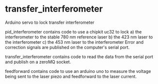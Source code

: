 # transfer_interferometer
Arduino servo to lock transfer interferometer

pid_interferometer contains code to use a chipkit uc32 to lock
a) the interferometer to the stable 780 nm reference laser
b) the 423 nm laser to the interferometer
c) the 453 nm laser to the interferometer
Error and correction signals are published on the computer's serial port. 

transfer_interferometer contains code to read the data from the serial port and publish on a zeroMQ socket. 

feedforward contains code to use an arduino uno to measure the voltage being sent to the laser piezo and feedforward to the laser current. 
